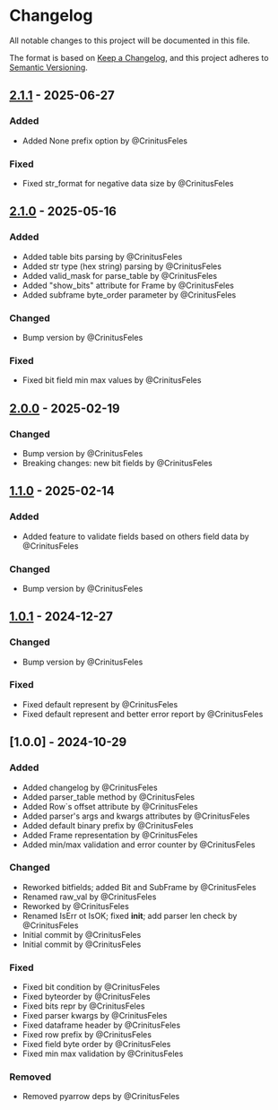 # Changelog

All notable changes to this project will be documented in this file.

The format is based on [Keep a Changelog](https://keepachangelog.com/en/1.0.0/),
and this project adheres to [Semantic Versioning](https://semver.org/spec/v2.0.0.html).

## [2.1.1] - 2025-06-27

### Added
- Added None prefix option by @CrinitusFeles

### Fixed
- Fixed str_format for negative data size by @CrinitusFeles

## [2.1.0] - 2025-05-16

### Added
- Added table bits parsing by @CrinitusFeles
- Added str type (hex string) parsing by @CrinitusFeles
- Added valid_mask for parse_table by @CrinitusFeles
- Added "show_bits" attribute for Frame by @CrinitusFeles
- Added subframe byte_order parameter by @CrinitusFeles

### Changed
- Bump version by @CrinitusFeles

### Fixed
- Fixed bit field min max values by @CrinitusFeles

## [2.0.0] - 2025-02-19

### Changed
- Bump version by @CrinitusFeles
- Breaking changes: new bit fields by @CrinitusFeles

## [1.1.0] - 2025-02-14

### Added
- Added feature to validate fields based on others field data by @CrinitusFeles

### Changed
- Bump version by @CrinitusFeles

## [1.0.1] - 2024-12-27

### Changed
- Bump version by @CrinitusFeles

### Fixed
- Fixed default represent by @CrinitusFeles
- Fixed default represent and better error report by @CrinitusFeles

## [1.0.0] - 2024-10-29

### Added
- Added changelog by @CrinitusFeles
- Added parser_table method by @CrinitusFeles
- Added Row`s offset attribute by @CrinitusFeles
- Added parser's args and kwargs attributes by @CrinitusFeles
- Added default binary prefix by @CrinitusFeles
- Added Frame representation by @CrinitusFeles
- Added min/max validation and error counter by @CrinitusFeles

### Changed
- Reworked bitfields; added Bit and SubFrame by @CrinitusFeles
- Renamed raw_val by @CrinitusFeles
- Reworked by @CrinitusFeles
- Renamed IsErr ot IsOK; fixed __init__; add parser len check by @CrinitusFeles
- Initial commit by @CrinitusFeles
- Initial commit by @CrinitusFeles

### Fixed
- Fixed bit condition by @CrinitusFeles
- Fixed byteorder by @CrinitusFeles
- Fixed bits repr by @CrinitusFeles
- Fixed parser kwargs by @CrinitusFeles
- Fixed dataframe header by @CrinitusFeles
- Fixed row prefix by @CrinitusFeles
- Fixed field byte order by @CrinitusFeles
- Fixed min max validation by @CrinitusFeles

### Removed
- Removed pyarrow deps by @CrinitusFeles

[2.1.1]: https://github.com/CrinitusFeles/BytesParser/compare/v2.1.0..2.1.1
[2.1.0]: https://github.com/CrinitusFeles/BytesParser/compare/v2.0.0..v2.1.0
[2.0.0]: https://github.com/CrinitusFeles/BytesParser/compare/v1.1.0..v2.0.0
[1.1.0]: https://github.com/CrinitusFeles/BytesParser/compare/v1.0.1..v1.1.0
[1.0.1]: https://github.com/CrinitusFeles/BytesParser/compare/v1.0.0..v1.0.1

<!-- generated by git-cliff -->

